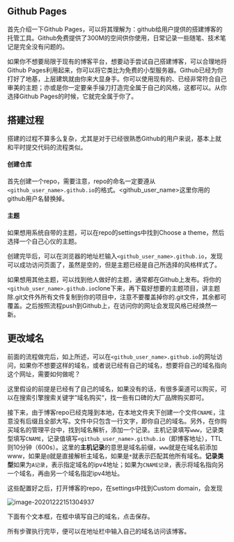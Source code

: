 ## Github Pages

首先介绍一下Github Pages，可以将其理解为：github给用户提供的搭建博客的托管工具。Github免费提供了300M的空间供你使用，日常记录一些随笔、技术笔记是完全没有问题的。

如果你不想要局限于现有的博客平台，想要动手尝试自己搭建博客，可以合理地将Github Pages利用起来，你可以将它类比为免费的小型服务器。Github已经为你打好了地基，上层建筑就由你来大显身手。你可以使用现有的、已经非常符合自己审美的主题；亦或是你一定要亲手操刀打造完全属于自己的风格，这都可以。从你选择Github Pages的时候，它就完全属于你了。

## 搭建过程

搭建的过程不算多么复杂，尤其是对于已经很熟悉Github的用户来说，基本上就和平时提交代码的流程类似。

#### 创建仓库

首先创建一个repo，需要注意，repo的命名一定要遵从`<github_user_name>.github.io`的格式。<github_user_name>这里你用的github用户名替换掉。

#### 主题

如果想用系统自带的主题，可以在repo的settings中找到Choose a theme，然后选择一个自己心仪的主题。

创建完毕后，可以在浏览器的地址栏输入`<github_user_name>.github.io`，发现可以成功访问页面了，虽然是空的，但是主题已经是自己所选择的风格样式了。

如果想用其他主题，可以找到他人做好的主题，通常都在Github上发布。将你的`<github_user_name>.github.io`clone下来，再下载好想要的主题项目，讲主题除.git文件外所有文件复制到你的项目中，注意不要覆盖掉你的.git文件，其余都可覆盖。之后按照流程push到Github上，在访问你的网址会发现风格已经焕然一新。

## 更改域名

前面的流程做完后，如上所述，可以在`<github_user_name>.github.io`的网址访问，如果你不想要这样的域名，或者说已经有自己的域名，想要将自己的域名指向这个网址，需要如何做呢？

这里假设的前提是已经有了自己的域名，如果没有的话，有很多渠道可以购买，可以在搜索引擎搜索关键字”域名购买“，找一些有口碑的大厂品牌购买即可。

接下来，由于博客repo已经克隆到本地，在本地文件夹下创建一个文件`CNAME`，注意没有后缀且全部大写。文件中只包含一行文字，即你自己的域名。另外，在你购买域名的管理平台中，找到域名解析，添加一个记录。主机记录填写`www`，记录类型填写`CNAME`，记录值填写`<github_user_name>.github.io`（即博客地址），TTL则10分钟（600s）。这里的**主机记录**的意思是域名前缀，`www`就是在域名前添加www，如果是`@`就是直接解析主域名，如果是`*`就表示匹配其他所有域名。**记录类型**如果为`A记录`，表示指定域名的ipv4地址；如果为`CNAME记录`，表示将域名指向另一个域名，再由另一个域名指定ipv4地址。

这些配置好之后，打开博客的repo，在settings中找到Custom domain，会发现

![image-20201222151304937](C:\Users\WangJX\AppData\Roaming\Typora\typora-user-images\image-20201222151304937.png)

下面有个文本框，在框中填写自己的域名，点击保存。

所有步骤执行完毕，便可以在地址栏中输入自己的域名访问该博客。
